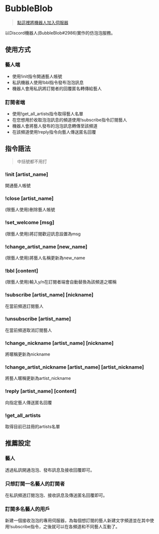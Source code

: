 # BubbleBlob
> [點這裡將機器人加入伺服器](https://t.co/uJqjtSgcfG)

以Discord機器人(BubbleBlob#2986)實作的仿泡泡服務。
## 使用方式
### 藝人端
- 使用!init指令開通藝人帳號
- 私訊機器人使用!bbl指令發布泡泡訊息
- 機器人會用私訊將訂閱者的回覆匿名轉傳給藝人
### 訂閱者端
- 使用!get_all_artists指令取得藝人名單
- 在您想用於收取泡泡訊息的頻道使用!subscribe指令訂閱藝人
- 機器人會將藝人發布的泡泡訊息轉傳至該頻道
- 在該頻道使用!reply指令向藝人傳送匿名回覆
## 指令語法
> 中括號都不用打
### !init [artist_name]
開通藝人帳號
### !close [artist_name] 
(限藝人使用)刪除藝人帳號
### !set_welcome [msg] 
(限藝人使用)將訂閱歡迎訊息設置為msg
### !change_artist_name [new_name]
(限藝人使用)將藝人名稱更新為new_name
### !bbl [content]
(限藝人使用)輸入y/n在訂閱者端會自動替換為該頻道之暱稱
### !subscribe [artist_name] [nickname]
在當前頻道訂閱藝人
### !unsubscribe [artist_name] 
在當前頻道取消訂閱藝人
### !change_nickname [artist_name] [nickname]
將暱稱更新為nickname
### !change_artist_nickname [artist_name] [artist_nickname]
將藝人暱稱更新為artist_nickname
### !reply [artist_name] [content]
向指定藝人傳送匿名回覆
### !get_all_artists
取得目前已註冊的artists名單
## 推薦設定
### 藝人
透過私訊開通泡泡、發布訊息及接收回覆即可。
### 只想訂閱一名藝人的訂閱者
在私訊頻道訂閱泡泡、接收訊息及傳送匿名回覆即可。
### 訂閱多名藝人的用戶
新建一個接收泡泡的專用伺服器，為每個想訂閱的藝人新建文字頻道並在其中使用!subscribe指令，之後就可以在各頻道和不同藝人互動了。